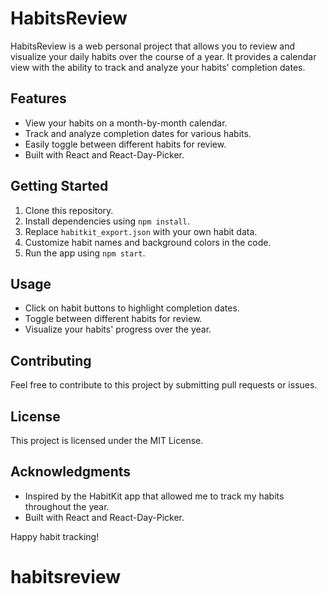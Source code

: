 # HabitsReview

HabitsReview is a web personal project that allows you to review and visualize your daily habits over the course of a year. It provides a calendar view with the ability to track and analyze your habits' completion dates.

## Features

- View your habits on a month-by-month calendar.
- Track and analyze completion dates for various habits.
- Easily toggle between different habits for review.
- Built with React and React-Day-Picker.

## Getting Started

1. Clone this repository.
2. Install dependencies using `npm install`.
3. Replace `habitkit_export.json` with your own habit data.
4. Customize habit names and background colors in the code.
5. Run the app using `npm start`.

## Usage

- Click on habit buttons to highlight completion dates.
- Toggle between different habits for review.
- Visualize your habits' progress over the year.

## Contributing

Feel free to contribute to this project by submitting pull requests or issues.

## License

This project is licensed under the MIT License.

## Acknowledgments

- Inspired by the HabitKit app that allowed me to track my habits throughout the year.
- Built with React and React-Day-Picker.

Happy habit tracking!

# habitsreview
